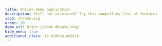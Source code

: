 ```yaml
---
title: Online demo application
description: Still not convinced? Try this compelling list of features in our online demo app
icon: chrome.svg
order: 20
demo_url: https://demo.dbgate.org/
hide_menu: true
additional_class: is-hidden-mobile
---
```

